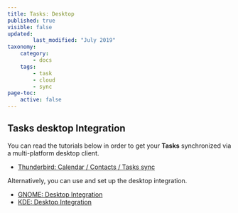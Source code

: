 ```yaml
---
title: Tasks: Desktop
published: true
visible: false
updated:
        last_modified: "July 2019"
taxonomy:
    category:
        - docs
    tags:
        - task
        - cloud
        - sync
page-toc:
    active: false
---
```


## Tasks desktop Integration

You can read the tutorials below in order to get your **Tasks** synchronized via a multi-platform desktop client.

- [Thunderbird: Calendar / Contacts / Tasks sync](/cloud/clients/desktop/multiplatform/thunderbird-calendar-contacts)

Alternatively, you can use and set up the desktop integration.

 - [GNOME: Desktop Integration](/cloud/clients/desktop/gnu-linux/gnome-desktop-integration)
 - [KDE: Desktop Integration](/cloud/clients/desktop/gnu-linux/kde-desktop-integration)
